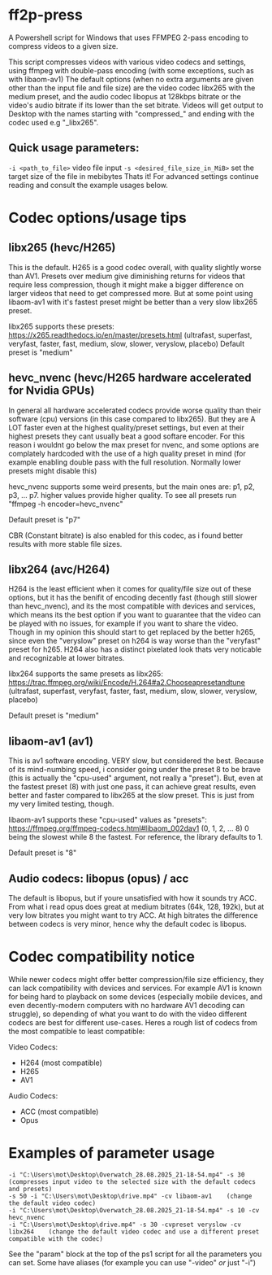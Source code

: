 # ff2p-press
A Powershell script for Windows that uses FFMPEG 2-pass encoding to compress videos to a given size.

This script compresses videos with various video codecs and settings, using ffmpeg with double-pass encoding (with some exceptions, such as with libaom-av1)
The default options (when no extra arguments are given other than the input file and file size) are the video codec libx265 with the medium preset, and the audio codec libopus at 128kbps bitrate or the video's audio bitrate if its lower than the set bitrate.
Videos will get output to Desktop with the names starting with "compressed_" and ending with the codec used e.g "_libx265".

## Quick usage parameters:
`-i <path_to_file>` video file input
`-s <desired_file_size_in_MiB>` set the target size of the file in mebibytes
Thats it! For advanced settings continue reading and consult the example usages below.

# Codec options/usage tips

## libx265 (hevc/H265)
This is the default. H265 is a good codec overall, with quality slightly worse than AV1. Presets over medium give diminishing returns for videos that require less compression, though it might make a bigger difference on larger videos that need to get compressed more. But at some point using libaom-av1 with it's fastest preset might be better than a very slow libx265 preset.

libx265 supports these presets: https://x265.readthedocs.io/en/master/presets.html (ultrafast, superfast, veryfast, faster, fast, medium, slow, slower, veryslow, placebo)
Default preset is "medium"

## hevc_nvenc (hevc/H265 hardware accelerated for Nvidia GPUs)
In general all hardware accelerated codecs provide worse quality than their software (cpu) versions (in this case compared to libx265). But they are A LOT faster even at the highest quality/preset settings, but even at their highest presets they cant usually beat a good softare encoder.
For this reason i wouldnt go below the max preset for nvenc, and some options are complately hardcoded with the use of a high quality preset in mind (for example enabling double pass with the full resolution. Normally lower presets might disable this)

hevc_nvenc supports some weird presents, but the main ones are: p1, p2, p3, ... p7. higher values provide higher quality. To see all presets run "ffmpeg -h encoder=hevc_nvenc"

Default preset is "p7"

CBR (Constant bitrate) is also enabled for this codec, as i found better results with more stable file sizes.

## libx264 (avc/H264)
H264 is the least efficient when it comes for quality/file size out of these options, but it has the benifit of encoding decently fast (though still slower than hevc_nvenc), and its the most compatible with devices and services, which means its the best option if you want to guarantee that the video can be played with no issues, for example if you want to share the video. Though in my opinion this should start to get replaced by the better h265, since even the "veryslow" preset on h264 is way worse than the "veryfast" preset for h265. H264 also has a distinct pixelated look thats very noticable and recognizable at lower bitrates.

libx264 supports the same presets as libx265: https://trac.ffmpeg.org/wiki/Encode/H.264#a2.Chooseapresetandtune (ultrafast, superfast, veryfast, faster, fast, medium, slow, slower, veryslow, placebo)

Default preset is "medium"

## libaom-av1 (av1)
This is av1 software encoding. VERY slow, but considered the best. Because of its mind-numbing speed, i consider going under the preset 8 to be brave (this is actually the "cpu-used" argument, not really a "preset").
But, even at the fastest preset (8) with just one pass, it can achieve great results, even better and faster compared to libx265 at the slow preset. This is just from my very limited testing, though.

libaom-av1 supports these "cpu-used" values as "presets": https://ffmpeg.org/ffmpeg-codecs.html#libaom_002dav1 (0, 1, 2, ... 8) 0 being the slowest while 8 the fastest. For reference, the library defaults to 1.

Default preset is "8"

## Audio codecs: libopus (opus) / acc
The default is libopus, but if youre unsatisfied with how it sounds try ACC. From what i read opus does great at medium bitrates (64k, 128, 192k), but at very low bitrates you might want to try ACC. At high bitrates the difference between codecs is very minor, hence why the default codec is libopus.

# Codec compatibility notice

While newer codecs might offer better compression/file size efficiency, they can lack compatibility with devices and services. For example AV1 is known for being hard to playback on some devices (especially mobile devices, and even decently-modern computers with no hardware AV1 decoding can struggle), so depending of what you want to do with the video different codecs are best for different use-cases. Heres a rough list of codecs from the most compatible to least compatible:

Video Codecs:
- H264 (most compatible)
- H265
- AV1

Audio Codecs:
- ACC (most compatible)
- Opus

# Examples of parameter usage
```
-i "C:\Users\mot\Desktop\Overwatch_28.08.2025_21-18-54.mp4" -s 30   (compresses input video to the selected size with the default codecs and presets)
-s 50 -i "C:\Users\mot\Desktop\drive.mp4" -cv libaom-av1    (change the default video codec)
-i "C:\Users\mot\Desktop\Overwatch_28.08.2025_21-18-54.mp4" -s 10 -cv hevc_nvenc
-i "C:\Users\mot\Desktop\drive.mp4" -s 30 -cvpreset veryslow -cv libx264    (change the default video codec and use a different preset compatible with the codec)
```

See the "param" block at the top of the ps1 script for all the parameters you can set. Some have aliases (for example you can use "-video" _or_ just "-i")